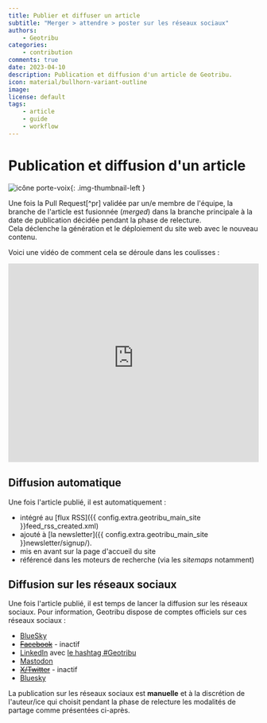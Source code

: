 ```yaml
---
title: Publier et diffuser un article
subtitle: "Merger > attendre > poster sur les réseaux sociaux"
authors:
    - Geotribu
categories:
    - contribution
comments: true
date: 2023-04-10
description: Publication et diffusion d'un article de Geotribu.
icon: material/bullhorn-variant-outline
image:
license: default
tags:
    - article
    - guide
    - workflow
---
```


# Publication et diffusion d'un article

![icône porte-voix](https://cdn.geotribu.fr/img/internal/icons-rdp-news/journalisme.png "icône porte-voix"){: .img-thumbnail-left }

Une fois la Pull Request[^pr] validée par un/e membre de l'équipe, la branche de l'article est fusionnée (*merged*) dans la branche principale à la date de publication décidée pendant la phase de relecture.  
Cela déclenche la génération et le déploiement du site web avec le nouveau contenu.

Voici une vidéo de comment cela se déroule dans les coulisses :

<iframe width="100%" height="400" src="https://www.youtube-nocookie.com/embed/50V0KiFhwF4" title="YouTube video player" frameborder="0" allow="accelerometer; autoplay; clipboard-write; encrypted-media; gyroscope; picture-in-picture; web-share" allowfullscreen></iframe>

## Diffusion automatique

Une fois l'article publié, il est automatiquement :

- intégré au [flux RSS]({{ config.extra.geotribu_main_site }}feed_rss_created.xml)
- ajouté à [la newsletter]({{ config.extra.geotribu_main_site }}newsletter/signup/).
- mis en avant sur la page d'accueil du site
- référencé dans les moteurs de recherche (via les *sitemaps* notamment)

## Diffusion sur les réseaux sociaux

Une fois l'article publié, il est temps de lancer la diffusion sur les réseaux sociaux. Pour information, Geotribu dispose de comptes officiels sur ces réseaux sociaux :

- [BlueSky](https://bsky.app/profile/geotribu.bsky.social)
- ~~[Facebook](https://www.facebook.com/geotribu)~~ - inactif
- [LinkedIn](https://www.linkedin.com/company/geotribu/) avec [le hashtag #Geotribu](https://www.linkedin.com/feed/hashtag/?keywords=geotribu)
- [Mastodon](https://mapstodon.space/@geotribu)
- ~~[X/Twitter](https://twitter.com/geotribu)~~ - inactif
- [Bluesky](https://bsky.app/profile/geotribu.bsky.social)

La publication sur les réseaux sociaux est **manuelle** et à la discrétion de l'auteur/ice qui choisit pendant la phase de relecture les modalités de partage comme présentées ci-après.
